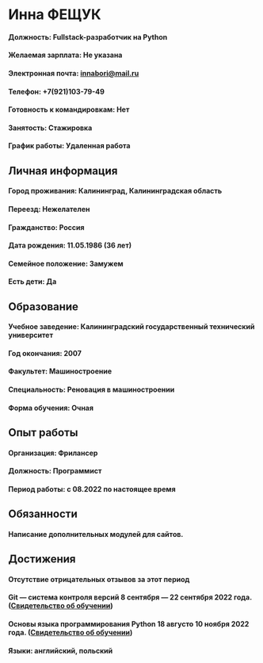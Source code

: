 # Инна ФЕЩУК
#### Должность: Fullstack-разработчик на Python
#### Желаемая зарплата: Не указана
#### Электронная почта: innabori@mail.ru
#### Телефон: +7(921)103-79-49
#### Готовность к командировкам: Нет
#### Занятость: Стажировка
#### График работы: Удаленная работа
## Личная информация
#### Город проживания: Калининград, Калининградская область
#### Переезд: Нежелателен
#### Гражданство: Россия
#### Дата рождения: 11.05.1986 (36 лет)
#### Семейное положение: Замужем
#### Есть дети: Да
## Образование
#### Учебное заведение: Калининградский государственный технический университет
#### Год окончания: 2007
#### Факультет: Машиностроение
#### Специальность: Реновация в машиностроении
#### Форма обучения: Очная
## Опыт работы
#### Организация: Фрилансер
#### Должность: Программист
#### Период работы: c 08.2022 по настоящее время
## Обязанности
#### Написание дополнительных модулей для сайтов.
## Достижения
#### Отсутствие отрицательных отзывов за этот период
#### Git — система контроля версий 8 сентября — 22 сентября 2022 года. ([Свидетельство об обучении](https://netology.ru/backend/api/user/programs/30037/pdf_certificate))
#### Основы языка программирования Python 18 августо 10 ноября 2022 года. ([Свидетельство об обучении](https://netology.ru/backend/api/user/programs/29944/pdf_certificate))
#### Языки: английский, польский 
